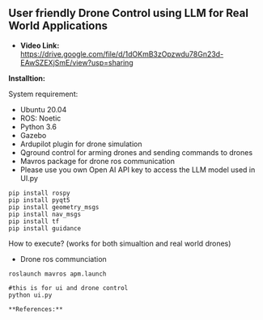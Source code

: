 ## **User friendly Drone Control using LLM for Real World Applications**
* **Video Link:** https://drive.google.com/file/d/1dOKmB3zOpzwdu78Gn23d-EAwSZEXjSmE/view?usp=sharing

**Installtion:**

System requirement:

*  Ubuntu 20.04
*  ROS: Noetic
*  Python 3.6
*  Gazebo
*  Ardupilot plugin for drone simulation
*  Qground control for arming drones and sending commands to drones
*  Mavros package for drone ros communication
*  Please use you own Open AI API key to access the LLM model used in UI.py

```
pip install rospy
pip install pyqt5
pip install geometry_msgs
pip install nav_msgs
pip install tf
pip install guidance
```



How to execute? (works for both simualtion and real world drones)

* Drone ros communciation
```
roslaunch mavros apm.launch

#this is for ui and drone control
python ui.py 

**References:**

